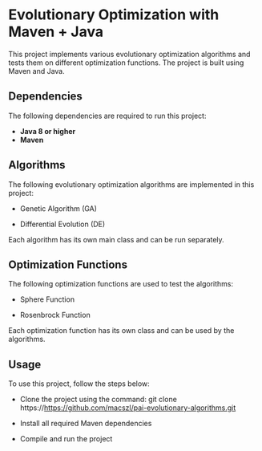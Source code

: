 # Evolutionary Optimization with Maven + Java
This project implements various evolutionary optimization algorithms and tests them on different optimization functions. The project is built using Maven and Java.

## Dependencies

The following dependencies are required to run this project:

- **Java 8 or higher**
- **Maven**

## Algorithms

The following evolutionary optimization algorithms are implemented in this project:

- Genetic Algorithm (GA)

- Differential Evolution (DE)

Each algorithm has its own main class and can be run separately.

## Optimization Functions
The following optimization functions are used to test the algorithms:

- Sphere Function

- Rosenbrock Function

Each optimization function has its own class and can be used by the algorithms.

## Usage
To use this project, follow the steps below:

- Clone the project using the command: git clone https://https://github.com/macszl/pai-evolutionary-algorithms.git

- Install all required Maven dependencies

- Compile and run the project
